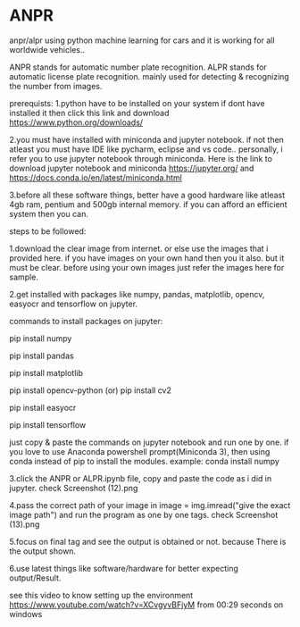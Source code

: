 # ANPR
anpr/alpr using python machine learning for cars and it is working for all worldwide vehicles..

ANPR stands for automatic number plate recognition.
ALPR stands for automatic license plate recognition. mainly used for detecting & recognizing the number from images.

prerequists:
 1.python have to be installed on your system if dont have installed it then click this link and download https://www.python.org/downloads/ 
 
 2.you must have installed with miniconda and jupyter notebook. if not then atleast you must have IDE like pycharm, eclipse and vs code..
 personally, i refer you to use jupyter notebook through miniconda. Here is the link to download jupyter notebook and miniconda https://jupyter.org/ and https://docs.conda.io/en/latest/miniconda.html 
 
 3.before all these software things, better have a good hardware like atleast 4gb ram, pentium and 500gb internal memory. if you can afford an efficient system then you can.
  

steps to be followed:

1.download the clear image from internet. or else use the images that i provided here. if you have images on your own hand then you it also. but it must be clear.
before using your own images just refer the images here for sample.

2.get installed with packages like numpy, pandas, matplotlib, opencv, easyocr and tensorflow on jupyter.
 
commands to install packages on jupyter:
 
 pip install numpy
 
 pip install pandas
 
 pip install matplotlib
 
 pip install opencv-python (or) pip install cv2
 
 pip install easyocr
 
 pip install tensorflow
 
 just copy & paste the commands on jupyter notebook and run one by one. if you love to use Anaconda powershell prompt(Miniconda 3), then using conda instead of pip to  install the modules. example: conda install numpy


3.click the ANPR or ALPR.ipynb file, copy and paste the code as i did in jupyter. check Screenshot (12).png

4.pass the correct path of your image in image = img.imread("give the exact image path")
and run the program as one by one tags. check Screenshot (13).png

5.focus on final tag and see the output is obtained or not. because There is the output shown.

6.use latest things like software/hardware for better expecting output/Result.


see this video to know setting up the environment https://www.youtube.com/watch?v=XCvgyvBFjyM  from 00:29 seconds on windows
